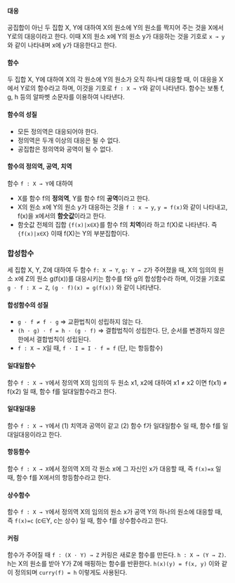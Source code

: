 #### 대응
공집합이 아닌 두 집합 X, Y에 대하여 X의 원소에 Y의 원소를 짝지어 주는 것을 X에서 Y로의 대응이라고 한다. 이때 X의 원소 x에 Y의 원소 y가 대응하는 것을 기호로 `x → y`와 같이 나타내며 x에 y가 대응한다고 한다.

#### 함수
두 집합 X, Y에 대하여 X의 각 원소에 Y의 원소가 오직 하나씩 대응할 때, 이 대응을 X에서 Y로의 함수라고 하며, 이것을 기호로 `f : X → Y`와 같이 나타낸다. 함수는 보통 f, g, h 등의 알파벳 소문자를 이용하여 나타낸다.

#### 함수의 성질
- 모든 정의역은 대응되어야 한다.
- 정의역은 두개 이상의 대응은 될 수 없다.
- 공집합은 정의역와 공역이 될 수 없다.

#### 함수의 정의역, 공역, 치역
함수 `f : X → Y`에 대하여
- X를 함수 f의 **정의역**, Y를 함수 f의 **공역**이라고 한다.
- X의 원소 x에 Y의 원소 y가 대응하는 것을 `f : x → y`, `y = f(x)`와 같이 나타내고, f(x)을 x에서의 **함숫값**이라고 한다.
- 함숫값 전체의 집합 `{f(x)|x∈X}`를 함수 f의 **치역**이라 하고 f(X)로 나타낸다. 즉 `{f(x)|x∈X}` 이때 f(X)는 Y의 부분집합이다.

### 합성함수
세 집합 X, Y, Z에 대하여 두 함수 `f: X → Y`, `g: Y → Z`가 주어졌을 때, X의 임의의 원소 x에 Z의 원소 g(f(x))를 대응시키는 함수를 f와 g의 합성함수라 하며, 이것을 기호로 `g ⋅ f : X → Z`, `(g ⋅ f)(x) = g(f(x))` 와 같이 나타낸다.

#### 합성함수의 성질
- `g ⋅ f ≠ f ⋅ g` => 교환법칙이 성립하지 않는 다.
- `(h ⋅ g) ⋅ f = h ⋅ (g ⋅ f)` => 결합법칙이 성립한다. 단, 순서를 변경하지 않은 한에서 결합법칙이 성립된다.
- `f : X → X`일 때, `f ⋅ I = I ⋅ f = f` (단, I는 항등함수)

#### 일대일함수
함수 `f : X → Y`에서 정의역 X의 임의의 두 원소 x1, x2에 대하여 x1 ≠ x2 이면 f(x1) ≠ f(x2) 일 때, 함수 f를 일대일함수라고 한다.

#### 일대일대응
함수 `f : X → Y`에서 (1) 치역과 공역이 같고 (2) 함수 f가 일대일함수 일 때, 함수 f를 일대일대응이라고 한다.

#### 항등함수
함수 `f : X → X`에서 정의역 X의 각 원소 x에 그 자신인 x가 대응할 때, 즉 `f(x)=x` 일 때, 함수 f를 X에서의 항등함수라고 한다.

#### 상수함수
함수 `f : X → Y`에서 정의역 X의 임의의 원소 x가 공역 Y의 하나의 원소에 대응할 때, 즉 `f(x)=c` (c∈Y, c는 상수) 일 때, 함수 f를 상수함수라고 한다.

#### 커링
함수가 주어질 때 `f : (X ⋅ Y) → Z` 커링은 새로운 함수를 만든다. `h : X → (Y → Z)`.
h는 X의 원소를 받아 Y가 Z에 매핑하는 함수를 반환한다. `h(x)(y) = f(x, y)` 이와 같이 정의되며
`curry(f) = h` 이렇게도 사용된다.
